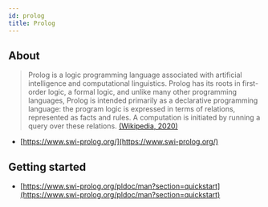 ```yaml
---
id: prolog
title: Prolog
---
```


## About

> Prolog is a logic programming language associated with artificial intelligence and computational linguistics. Prolog has its roots in first-order logic, a formal logic, and unlike many other programming languages, Prolog is intended primarily as a declarative programming language: the program logic is expressed in terms of relations, represented as facts and rules. A computation is initiated by running a query over these relations.
> [(Wikipedia, 2020)](https://en.wikipedia.org/wiki/Prolog)

- [https://www.swi-prolog.org/](https://www.swi-prolog.org/)

## Getting started

- [https://www.swi-prolog.org/pldoc/man?section=quickstart](https://www.swi-prolog.org/pldoc/man?section=quickstart)
